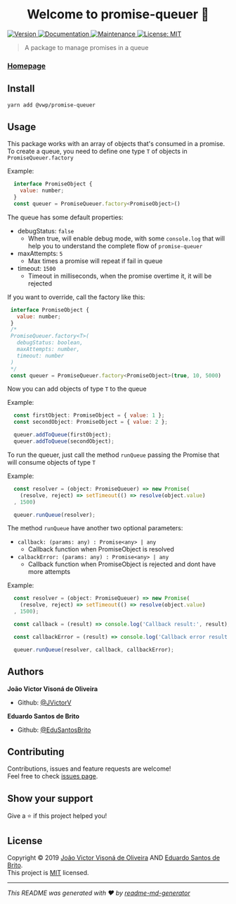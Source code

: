 <h1 align="center">Welcome to promise-queuer 👋</h1>
<p>
  <a href="https://www.npmjs.com/package/@vwp/promise-queuer" target="_blank">
    <img alt="Version" src="https://img.shields.io/badge/version-0.1.5-blue.svg?cacheSeconds=2592000" />
  </a>
  <a href="https://github.com/JVictorV/promise-queuer#readme" target="_blank">
    <img alt="Documentation" src="https://img.shields.io/badge/documentation-yes-brightgreen.svg" />
  </a>
  <a href="https://github.com/JVictorV/promise-queuer/graphs/commit-activity" target="_blank">
    <img alt="Maintenance" src="https://img.shields.io/badge/Maintained%3F-yes-green.svg" />
  </a>
  <a href="https://github.com/JVictorV/promise-queuer/blob/master/LICENSE" target="_blank">
    <img alt="License: MIT" src="https://img.shields.io/badge/License-MIT-yellow.svg" />
  </a>
</p>

> A package to manage promises in a queue

### [Homepage](https://github.com/JVictorV/promise-queuer#readme)

## Install

```sh
yarn add @vwp/promise-queuer
```

## Usage

This package works with an array of objects that's consumed in a promise.
To create a queue, you need to define one type `T` of objects in `PromiseQueuer.factory`

Example:
```js
  interface PromiseObject {
    value: number;
  }
  const queuer = PromiseQueuer.factory<PromiseObject>()
```

The queue has some default properties:
* debugStatus: `false` 
  * When true, will enable debug mode, with some `console.log` that will help you to understand the complete flow of `promise-queuer`
* maxAttempts: `5`
  * Max times a promise will repeat if fail in queue
* timeout: `1500`
  * Timeout in milliseconds, when the promise overtime it, it will be rejected

If you want to override, call the factory like this:
 ```js
  interface PromiseObject {
    value: number;
  }
  /* 
  PromiseQueuer.factory<T>(
    debugStatus: boolean, 
    maxAttempts: number, 
    timeout: number
  )
  */
  const queuer = PromiseQueuer.factory<PromiseObject>(true, 10, 5000)
 ```

Now you can add objects of type `T` to the queue

Example:
```js
  const firstObject: PromiseObject = { value: 1 };
  const secondObject: PromiseObject = { value: 2 };

  queuer.addToQueue(firstObject);
  queuer.addToQueue(secondObject);
```

To run the queuer, just call the method `runQueue` passing the Promise that will consume objects of type `T`

Example: 
```js
  const resolver = (object: PromiseQueuer) => new Promise(
    (resolve, reject) => setTimeout(() => resolve(object.value)
  , 1500)

  queuer.runQueue(resolver);
```

The method `runQueue` have another two optional parameters:
* `callback: (params: any) : Promise<any> | any`
  * Callback function when PromiseObject is resolved
* `calbackError: (params: any) : Promise<any> | any`
  * Callback function when PromiseObject is rejected and dont have more attempts

Example: 
```js
  const resolver = (object: PromiseQueuer) => new Promise(
    (resolve, reject) => setTimeout(() => resolve(object.value)
  , 1500);

  const callback = (result) => console.log('Callback result:', result);

  const callbackError = (result) => console.log('Callback error result:', result);

  queuer.runQueue(resolver, callback, callbackError);
```

## Authors

**João Victor Visoná de Oliveira**
* Github: [@JVictorV](https://github.com/JVictorV)

**Eduardo Santos de Brito**
* Github: [@EduSantosBrito](https://github.com/EduSantosBrito)

## Contributing

Contributions, issues and feature requests are welcome!<br />Feel free to check [issues page](https://github.com/JVictorV/promise-queuer/issues).

## Show your support

Give a ⭐️ if this project helped you!

## License

Copyright © 2019 [João Victor Visoná de Oliveira](https://github.com/JVictorV) AND [Eduardo Santos de Brito](https://github.com/EduSantosBrito).<br />
This project is [MIT](https://github.com/JVictorV/promise-queuer/blob/master/LICENSE) licensed.

***
_This README was generated with ❤️ by [readme-md-generator](https://github.com/kefranabg/readme-md-generator)_